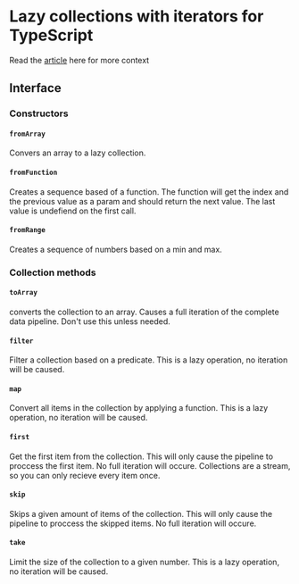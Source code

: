 # Lazy collections with iterators for TypeScript

Read the [article](https://itnext.io/fast-pipelines-with-generators-in-typescript-85d285ae6f51?source=friends_link&sk=e402495574e928a6864d614748df17d2) here for more context

## Interface

### Constructors

#### `fromArray`
Convers an array to a lazy collection.

#### `fromFunction`
Creates a sequence based of a function. The function will get the index and the previous value as a param and should return the next value. The last value is undefiend on the first call.

#### `fromRange` 
Creates a sequence of numbers based on a min and max.

### Collection methods

#### `toArray`
converts the collection to an array. Causes a full iteration of the complete data pipeline. Don't use this unless needed.

#### `filter`
Filter a collection based on a predicate. This is a lazy operation, no iteration will be caused.

#### `map`
Convert all items in the collection by applying a function. This is a lazy operation, no iteration will be caused.

#### `first`
Get the first item from the collection. This will only cause the pipeline to proccess the first item. No full iteration will occure. Collections are a stream, so you can only recieve every item once.

#### `skip`
Skips a given amount of items of the collection. This will only cause the pipeline to proccess the skipped items. No full iteration will occure. 

#### `take`
Limit the size of the collection to a given number. This is a lazy operation, no iteration will be caused.
